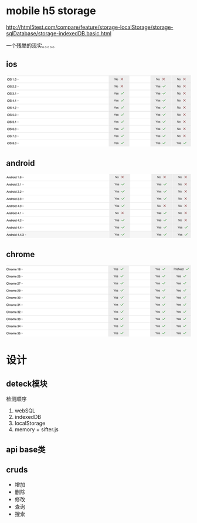 # mobile h5 storage

http://html5test.com/compare/feature/storage-localStorage/storage-sqlDatabase/storage-indexedDB.basic.html

一个残酷的现实。。。。。

## ios

![](img/ios.png)

## android

![](img/a.png)

## chrome

![](img/c.png)

# 设计

## deteck模块

检测顺序

1. webSQL
1. indexedDB
1. localStorage
1. memory + sifter.js

## api base类 


## cruds

- 增加
- 删除
- 修改
- 查询
- 搜索

